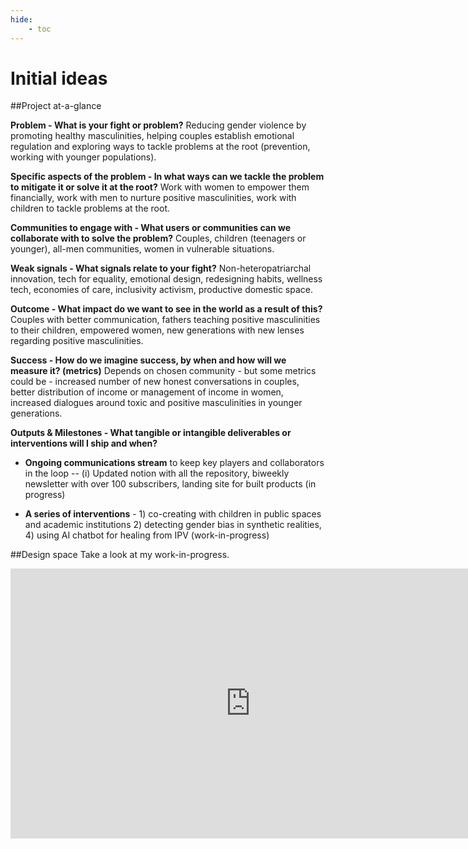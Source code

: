 ```yaml
---
hide:
    - toc
---
```


# Initial ideas

##Project at-a-glance

**Problem - What is your fight or problem?**
Reducing gender violence by promoting healthy masculinities, helping couples establish emotional regulation and exploring ways to tackle problems at the root (prevention, working with younger populations).

**Specific aspects of the problem - In what ways can we tackle the problem to mitigate it or solve it at the root?**
Work with women to empower them financially, work with men to nurture positive masculinities, work with children to tackle problems at the root.

**Communities to engage with - What users or communities can we collaborate with to solve the problem?**
Couples, children (teenagers or younger), all-men communities, women in vulnerable situations.

**Weak signals - What signals relate to your fight?**
Non-heteropatriarchal innovation, tech for equality, emotional design, redesigning habits, wellness tech, economies of care, inclusivity activism, productive domestic space.

**Outcome - What impact do we want to see in the world as a result of this?**
Couples with better communication, fathers teaching positive masculinities to their children, empowered women, new generations with new lenses regarding positive masculinities.

**Success - How do we imagine success, by when and how will we measure it? (metrics)**
Depends on chosen community - but some metrics could be - increased number of new honest conversations in couples, better distribution of income or management of income in women, increased dialogues around toxic and positive masculinities in younger generations.

**Outputs & Milestones - What tangible or intangible deliverables or interventions will I ship and when?**
- **Ongoing communications stream** to keep key players and collaborators in the loop -- (i) Updated notion with all the repository, biweekly newsletter with over 100 subscribers, landing site for built products (in progress)

- **A series of interventions** - 1) co-creating with children in public spaces and academic institutions 2) detecting gender bias in synthetic realities, 4) using AI chatbot for healing from IPV (work-in-progress)

##Design space
Take a look at my work-in-progress.

<iframe width="768" height="432" src="https://miro.com/app/live-embed/uXjVPOjdqPU=/?moveToViewport=3180,-1712,4353,1935&embedId=56301764747" frameborder="0" scrolling="no" allowfullscreen></iframe>
